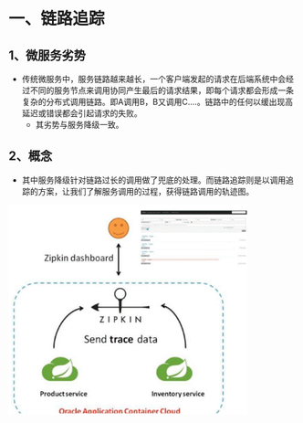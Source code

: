 # 一、链路追踪

## 1、微服务劣势

- 传统微服务中，服务链路越来越长，一个客户端发起的请求在后端系统中会经过不同的服务节点来调用协同产生最后的请求结果，即每个请求都会形成一条复杂的分布式调用链路。即A调用B，B又调用C....。链路中的任何以缓出现高延迟或错误都会引起请求的失败。
    - 其劣势与服务降级一致。

## 2、概念

- 其中服务降级针对链路过长的调用做了兜底的处理。而链路追踪则是以调用追踪的方案，让我们了解服务调用的过程，获得链路调用的轨迹图。

![clipboard.png](%E5%9F%BA%E6%9C%AC%E6%A6%82%E5%BF%B5.assets/clip_image002.gif)

 

 

 